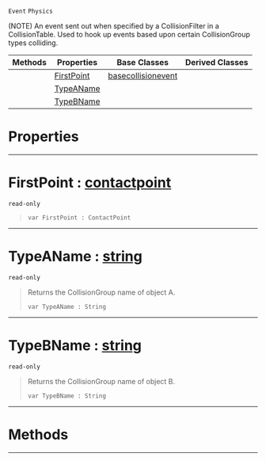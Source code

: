  `Event` `Physics`



(NOTE) An event sent out when specified by a CollisionFilter in a CollisionTable. Used to hook up events based upon certain CollisionGroup types colliding.

|Methods|Properties|Base Classes|Derived Classes|
|---|---|---|---|
| |[ FirstPoint](https://plasmaengine.github.io/PlasmaDocs/Plasma1/C++/code_reference/class_reference/collisiongroupevent.md#firstpoint-plasma-engine-d)|[basecollisionevent](https://plasmaengine.github.io/PlasmaDocs/Plasma1/C++/code_reference/class_reference/basecollisionevent.md)| |
| |[ TypeAName](https://plasmaengine.github.io/PlasmaDocs/Plasma1/C++/code_reference/class_reference/collisiongroupevent.md#typeaname-plasma-engine-do)| | |
| |[ TypeBName](https://plasmaengine.github.io/PlasmaDocs/Plasma1/C++/code_reference/class_reference/collisiongroupevent.md#typebname-plasma-engine-do)| | |


 #  Properties


---  
 #  FirstPoint : [contactpoint](https://plasmaengine.github.io/PlasmaDocs/Plasma1/C++/code_reference/class_reference/contactpoint.md)

 `read-only`

> 
> ``` lang=cpp, name=Lightning
> var FirstPoint : ContactPoint


---  
 #  TypeAName : [string](https://plasmaengine.github.io/PlasmaDocs/Plasma1/C++/code_reference/lightning_base_types/string.md)

 `read-only`

> Returns the CollisionGroup name of object A.
> ``` lang=cpp, name=Lightning
> var TypeAName : String


---  
 #  TypeBName : [string](https://plasmaengine.github.io/PlasmaDocs/Plasma1/C++/code_reference/lightning_base_types/string.md)

 `read-only`

> Returns the CollisionGroup name of object B.
> ``` lang=cpp, name=Lightning
> var TypeBName : String


---  
 #  Methods


---  
 

 